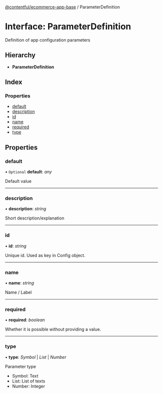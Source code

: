 [@contentful/ecommerce-app-base](../README.md) / ParameterDefinition

# Interface: ParameterDefinition

Definition of app configuration parameters

## Hierarchy

* **ParameterDefinition**

## Index

### Properties

* [default](parameterdefinition.md#default)
* [description](parameterdefinition.md#description)
* [id](parameterdefinition.md#id)
* [name](parameterdefinition.md#name)
* [required](parameterdefinition.md#required)
* [type](parameterdefinition.md#type)

## Properties

### default

• `Optional` **default**: *any*

Default value

___

### description

• **description**: *string*

Short description/explanation

___

### id

• **id**: *string*

Unique id. Used as key in Config object.

___

### name

• **name**: *string*

Name / Label

___

### required

• **required**: *boolean*

Whether it is possible without providing a value.

___

### type

• **type**: *Symbol* \| *List* \| *Number*

Parameter type
- Symbol: Text
- List: List of texts
- Number: Integer
